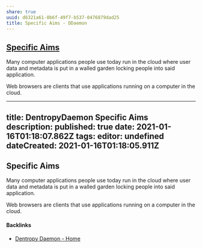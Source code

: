 ```yaml
---
share: true
uuid: d6321a61-0b6f-49f7-b537-0476879dad25
title: Specific Aims - DDaemon
---
```

## [Specific Aims](/5a73b29e-e4d3-4150-a48a-6db2c929d231)

Many computer applications people use today run in the cloud where user data and metadata is put in a walled garden locking people into said application. 

Web browsers are clients that use applications running on a computer in the cloud.




---
title: DentropyDaemon Specific Aims
description: 
published: true
date: 2021-01-16T01:18:07.862Z
tags: 
editor: undefined
dateCreated: 2021-01-16T01:18:05.911Z
---

## Specific Aims

Many computer applications people use today run in the cloud where user data and metadata is put in a walled garden locking people into said application. 

Web browsers are clients that use applications running on a computer in the cloud.

#### Backlinks

* [Dentropy Daemon - Home](/488cb22c-91d3-4d1e-bd47-b1588e3fb899)